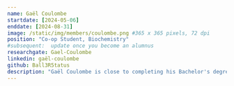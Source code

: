 ```yaml
---
name: Gaël Coulombe
startdate: [2024-05-06]
enddate: [2024-08-31]
image: /static/img/members/coulombe.png #365 x 365 pixels, 72 dpi
position: "Co-op Student, Biochemistry"
#subsequent:  update once you become an alumnus
researchgate: Gael-Coulombe
linkedin: gaël-coulombe
github: Ball3R5tatus
description: "Gaël Coulombe is close to completing his Bachelor's degree in Biochemistry at the University of Sherbrooke and plans to pursue his Master's degree at the University of Ottawa. His contributions to computational biology focus on analyzing protein structures and functions, with a particular emphasis on their interactions with importin-NLS. Alongside this, he is exploring the potential of molecular dynamics simulations and deepening his understanding of deep learning applications in the pharmaceutical field. Beyond his academic pursuits, Gaël enjoys traveling, engaging in competitive gaming, and indulging in his passion for race cars."
---
```

